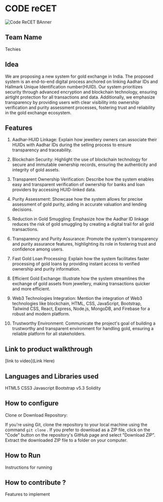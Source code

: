 

# CODE reCET

![Code ReCET BAnner](https://github.com/CODE-reCET/CodeRECET24/assets/154266304/08736571-0016-4aef-840d-94054de99db7)

## Team Name
Techies

## Idea
We are proposing a new system for gold exchange in India. The proposed system is an end-to-end digital process anchored on linking Aadhar IDs and Hallmark Unique Identification number(HUID).
Our system prioritizes security through advanced encryption and blockchain technology, ensuring airtight protection for all transactions and data. Additionally, we emphasize transparency by providing users with clear visibility into ownership verification and purity assessment processes, fostering trust and reliability in the gold exchange ecosystem.

## Features 
1. Aadhar-HUID Linkage: Explain how jewellery owners can associate their HUIDs with Aadhar IDs during the selling process to ensure transparency and traceability.

2. Blockchain Security: Highlight the use of blockchain technology for secure and immutable ownership records, ensuring the authenticity and integrity of gold assets.

3. Transparent Ownership Verification: Describe how the system enables easy and transparent verification of ownership for banks and loan providers by accessing HUID-linked data.

4. Purity Assessment: Showcase how the system allows for precise assessment of gold purity, aiding in accurate valuation and lending decisions.

5. Reduction in Gold Smuggling: Emphasize how the Aadhar ID linkage reduces the risk of gold smuggling by creating a digital trail for all gold transactions.

6. Transparency and Purity Assurance: Promote the system's transparency and purity assurance features, highlighting its role in fostering trust and confidence among users.

7. Fast Gold Loan Processing: Explain how the system facilitates faster processing of gold loans by providing instant access to verified ownership and purity information.

8. Efficient Gold Exchange: Illustrate how the system streamlines the exchange of gold assets from jewellery, making transactions quicker and more efficient.

9. Web3 Technologies Integration: Mention the integration of Web3 technologies like blockchain, HTML, CSS, JavaScript, Bootstrap, Tailwind CSS, React, Express, Node.js, MongoDB, and Firebase for a robust and modern platform.

10. Trustworthy Environment: Communicate the project's goal of building a trustworthy and transparent environment for handling gold, ensuring a reliable platform for all stakeholders.

## Link to product walkthrough
[link to video](Link Here)

   
## Languages and Libraries used
HTML5
CSS3
Javascript
Bootstrap v5.3
Solidity 


## How to configure
Clone or Download Repository:

If you're using Git, clone the repository to your local machine using the command `git clone` <repository-url>.
If you prefer to download as a ZIP file, click on the "Code" button on the repository's GitHub page and select "Download ZIP". Extract the downloaded ZIP file to a folder on your computer.

## How to Run
Instructions for running

## How to contribute ? 
Features to implement 
